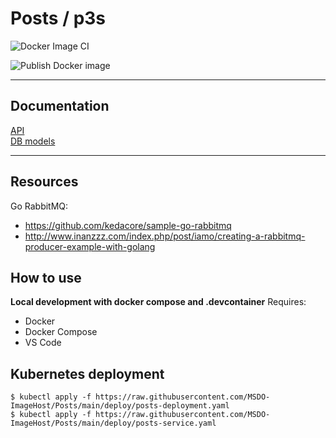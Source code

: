 # Posts / p3s

![Docker Image CI](https://github.com/MSDO-ImageHost/Posts/workflows/Docker%20Image%20CI/badge.svg)

![Publish Docker image](https://github.com/MSDO-ImageHost/Posts/workflows/Publish%20Docker%20image/badge.svg)

---
## Documentation
[API](docs/api-spec.md) \
[DB models](docs/db-models.md)

---
## Resources
Go RabbitMQ: 
- https://github.com/kedacore/sample-go-rabbitmq
- http://www.inanzzz.com/index.php/post/iamo/creating-a-rabbitmq-producer-example-with-golang


## How to use

**Local development with docker compose and .devcontainer**
Requires:
* Docker
* Docker Compose
* VS Code 

## Kubernetes deployment

```shell
$ kubectl apply -f https://raw.githubusercontent.com/MSDO-ImageHost/Posts/main/deploy/posts-deployment.yaml
$ kubectl apply -f https://raw.githubusercontent.com/MSDO-ImageHost/Posts/main/deploy/posts-service.yaml

```